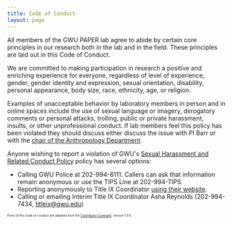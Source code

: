 ```yaml
---
title: Code of Conduct
layout: page
---
```



All members of the GWU PAPER lab agree to abide by certain core principles in our research both in the lab and in the field. These principles are laid out in this Code of Conduct. 

We are committed to making participation in research a positive and enriching experience for everyone, regardless of level of experience, gender, gender identity and expression, sexual orientation, disability, personal appearance, body size, race, ethnicity, age, or religion.

Examples of unacceptable behavior by laboratory members in person and in online spaces include the use of sexual language or imagery, derogatory comments or personal attacks, trolling, public or private harassment, insults, or other unprofessional conduct. If lab members feel this policy has been violated they should discuss either discuss the issue with PI Barr or with the [chair of the Anthropology Department](https://anthropology.columbian.gwu.edu/people).

Anyone wishing to report a violation of GWU's [Sexual Harassment and Related Conduct Policy](https://compliance.gwu.edu/title-ix-sexual-harassment-and-related-conduct-policy) policy has several options: 

* Calling GWU Police at 202-994-6111. Callers can ask that information remain anonymous or use the TIPS Line at 202-994-TIPS.  
* Reporting anonymously to Title IX Coordinator [using their website](http://titleix.gwu.edu/report-incident ).
* Calling or emailing Interim Title IX Coordinator Asha Reynolds (202-994-7434, titleix@gwu.edu)

   
<span style="font-size:50%">Parts of this code of conduct are adapted from the [Contributor Covenant](http://contributor-covenant.org), version 1.0.0.</span>